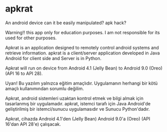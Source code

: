 # apkrat
An android device can it be easily manipulated? apk hack?

Warning!! this app only for education purposes. I am not responsible for its used for other purposes.

Apkrat is an application designed to remotely control android systems and retrieve information. apkrat is a client/server application developed in Java Android for client side and Server is in Python.

Apkrat will run on device from Android 4.1 (Jelly Bean) to Android 9.0 (Oreo) (API 16 to API 28).


Uyarı! Bu yazılım yalnızca eğitim amaçlıdır. Uygulamanın herhangi bir kötü amaçlı kullanımından sorumlu değilim.

Apkrat, android sistemleri uzaktan kontrol etmek ve bilgi almak için tasarlanmış bir uygulamadır. apkrat, istemci tarafı için Java Android'de geliştirilmiş bir istemci/sunucu uygulamasıdır ve Sunucu Python'dadır.

Apkrat, cihazda Android 4.1'den (Jelly Bean) Android 9.0'a (Oreo) (API 16'dan API 28'e) çalışacak.

